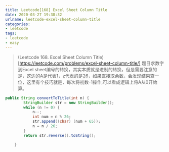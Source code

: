 ```yaml
---
title: Leetcode[168] Excel Sheet Column Title
date: 2020-03-27 19:38:32
urlname: leetcode-excel-sheet-column-title
categories:
- leetcode
tags:
- leetcode
- easy
---
```


>(Leetcode 168. Excel Sheet Column Title)[https://leetcode.com/problems/excel-sheet-column-title/]
题目求数字到Excel sheet编号的转换，其实本质就是进制的转换，但是需要注意的是，这边的A是代表1，z代表的是26，如果直接取余数，会发现结果查一位，这里有个技巧就是，每次将初数-1操作,可以看成逻辑上将A从0开始算。

<!--more-->

```java
public String convertToTitle(int n) {
        StringBuilder str = new StringBuilder();
        while (n != 0) {
            n--;
            int num = n % 26;
            str.append((char) (num + 65));
            n = n / 26;
        }
        return str.reverse().toString();

    }
```
